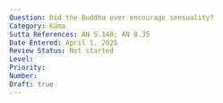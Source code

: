 ```yaml
---
Question: Did the Buddha ever encourage sensuality?
Category: Kāma
Sutta References: AN 5.148; AN 8.35
Date Entered: April 1, 2025
Review Status: Not started
Level: 
Priority: 
Number: 
Draft: true
---
```

